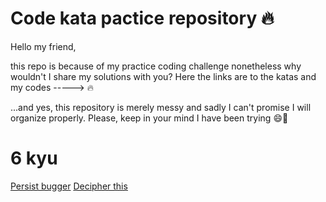 Code kata pactice repository :fire:
================================

Hello my friend,

this repo is because of my practice coding challenge nonetheless why wouldn't I share my solutions with you?
Here the links are to the katas and my codes -----> :fire:

...and yes, this repository is merely messy and sadly I can't promise I will organize properly. Please, keep in your mind I have been trying :smile::duck:

# 6 kyu
[Persist bugger](https://github.com/tothricsaj/codewar-practice/blob/master/6kyu/persistent-bugger.js)
[Decipher this]()
